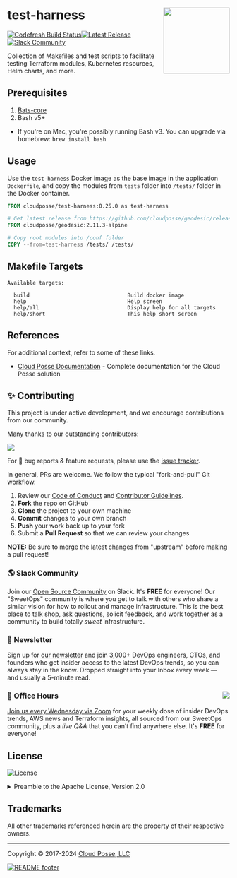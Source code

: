 

<!-- markdownlint-disable -->
# test-harness <a href="https://cpco.io/homepage?utm_source=github&utm_medium=readme&utm_campaign=cloudposse/test-harness&utm_content="><img align="right" src="https://cloudposse.com/logo-300x69.svg" width="150" /></a>
<a href="https://g.codefresh.io/public/accounts/cloudposse/pipelines/cloudposse/test-harness/test-harness"><img src="https://g.codefresh.io/api/badges/pipeline/cloudposse/cloudposse%2Ftest-harness%2Ftest-harness?type=cf-1" alt="Codefresh Build Status"/></a><a href="https://github.com/cloudposse/test-harness/releases/latest"><img src="https://img.shields.io/github/release/cloudposse/test-harness.svg" alt="Latest Release"/></a><a href="https://slack.cloudposse.com"><img src="https://slack.cloudposse.com/badge.svg" alt="Slack Community"/></a>
<!-- markdownlint-restore -->

<!--




  ** DO NOT EDIT THIS FILE
  **
  ** This file was automatically generated by the `cloudposse/build-harness`.
  ** 1) Make all changes to `README.yaml`
  ** 2) Run `make init` (you only need to do this once)
  ** 3) Run`make readme` to rebuild this file.
  **
  ** (We maintain HUNDREDS of open source projects. This is how we maintain our sanity.)
  **





-->

Collection of Makefiles and test scripts to facilitate testing Terraform modules, Kubernetes resources, Helm charts, and more.

## Prerequisites

1. [Bats-core](https://github.com/bats-core/bats-core)
1. Bash v5+
  - If you're on Mac, you're possibly running Bash v3. You can upgrade via homebrew: `brew install bash`







## Usage

Use the `test-harness` Docker image as the base image in the application `Dockerfile`, and copy the modules from `tests` folder into `/tests/` folder in the Docker container.

```dockerfile
FROM cloudposse/test-harness:0.25.0 as test-harness

# Get latest release from https://github.com/cloudposse/geodesic/releases
FROM cloudposse/geodesic:2.11.3-alpine

# Copy root modules into /conf folder
COPY --from=test-harness /tests/ /tests/
```






<!-- markdownlint-disable -->
## Makefile Targets
```text
Available targets:

  build                               Build docker image
  help                                Help screen
  help/all                            Display help for all targets
  help/short                          This help short screen

```
<!-- markdownlint-restore -->




## References

For additional context, refer to some of these links.

- [Cloud Posse Documentation](https://docs.cloudposse.com) - Complete documentation for the Cloud Posse solution




## ✨ Contributing

This project is under active development, and we encourage contributions from our community.



Many thanks to our outstanding contributors:

<a href="https://github.com/cloudposse/test-harness/graphs/contributors">
  <img src="https://contrib.rocks/image?repo=cloudposse/test-harness&max=24" />
</a>

For 🐛 bug reports & feature requests, please use the [issue tracker](https://github.com/cloudposse/test-harness/issues).

In general, PRs are welcome. We follow the typical "fork-and-pull" Git workflow.
 1. Review our [Code of Conduct](https://github.com/cloudposse/test-harness/?tab=coc-ov-file#code-of-conduct) and [Contributor Guidelines](https://github.com/cloudposse/.github/blob/main/CONTRIBUTING.md).
 2. **Fork** the repo on GitHub
 3. **Clone** the project to your own machine
 4. **Commit** changes to your own branch
 5. **Push** your work back up to your fork
 6. Submit a **Pull Request** so that we can review your changes

**NOTE:** Be sure to merge the latest changes from "upstream" before making a pull request!

### 🌎 Slack Community

Join our [Open Source Community](https://cpco.io/slack?utm_source=github&utm_medium=readme&utm_campaign=cloudposse/test-harness&utm_content=slack) on Slack. It's **FREE** for everyone! Our "SweetOps" community is where you get to talk with others who share a similar vision for how to rollout and manage infrastructure. This is the best place to talk shop, ask questions, solicit feedback, and work together as a community to build totally *sweet* infrastructure.

### 📰 Newsletter

Sign up for [our newsletter](https://cpco.io/newsletter?utm_source=github&utm_medium=readme&utm_campaign=cloudposse/test-harness&utm_content=newsletter) and join 3,000+ DevOps engineers, CTOs, and founders who get insider access to the latest DevOps trends, so you can always stay in the know.
Dropped straight into your Inbox every week — and usually a 5-minute read.

### 📆 Office Hours <a href="https://cloudposse.com/office-hours?utm_source=github&utm_medium=readme&utm_campaign=cloudposse/test-harness&utm_content=office_hours"><img src="https://img.cloudposse.com/fit-in/200x200/https://cloudposse.com/wp-content/uploads/2019/08/Powered-by-Zoom.png" align="right" /></a>

[Join us every Wednesday via Zoom](https://cloudposse.com/office-hours?utm_source=github&utm_medium=readme&utm_campaign=cloudposse/test-harness&utm_content=office_hours) for your weekly dose of insider DevOps trends, AWS news and Terraform insights, all sourced from our SweetOps community, plus a _live Q&A_ that you can’t find anywhere else.
It's **FREE** for everyone!
## License

<a href="https://opensource.org/licenses/Apache-2.0"><img src="https://img.shields.io/badge/License-Apache%202.0-blue.svg?style=for-the-badge" alt="License"></a>

<details>
<summary>Preamble to the Apache License, Version 2.0</summary>
<br/>
<br/>

Complete license is available in the [`LICENSE`](LICENSE) file.

```text
Licensed to the Apache Software Foundation (ASF) under one
or more contributor license agreements.  See the NOTICE file
distributed with this work for additional information
regarding copyright ownership.  The ASF licenses this file
to you under the Apache License, Version 2.0 (the
"License"); you may not use this file except in compliance
with the License.  You may obtain a copy of the License at

  https://www.apache.org/licenses/LICENSE-2.0

Unless required by applicable law or agreed to in writing,
software distributed under the License is distributed on an
"AS IS" BASIS, WITHOUT WARRANTIES OR CONDITIONS OF ANY
KIND, either express or implied.  See the License for the
specific language governing permissions and limitations
under the License.
```
</details>

## Trademarks

All other trademarks referenced herein are the property of their respective owners.


---
Copyright © 2017-2024 [Cloud Posse, LLC](https://cpco.io/copyright)


<a href="https://cloudposse.com/readme/footer/link?utm_source=github&utm_medium=readme&utm_campaign=cloudposse/test-harness&utm_content=readme_footer_link"><img alt="README footer" src="https://cloudposse.com/readme/footer/img"/></a>

<img alt="Beacon" width="0" src="https://ga-beacon.cloudposse.com/UA-76589703-4/cloudposse/test-harness?pixel&cs=github&cm=readme&an=test-harness"/>
